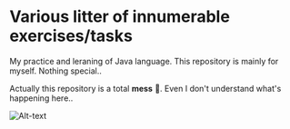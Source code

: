 # Various litter of innumerable exercises/tasks



My practice and leraning of Java language. This repository is mainly for myself. Nothing special.. 

Actually this repository is a total __mess__ 🤯. Even I don't understand what's happening here..

![Alt-text](https://sun9-58.userapi.com/impg/c858224/v858224475/1428b7/uiTpZDAr8Sg.jpg?size=1208x866&quality=96&proxy=1&sign=c189479da23446b2f526734d156d9b66&type=album)


